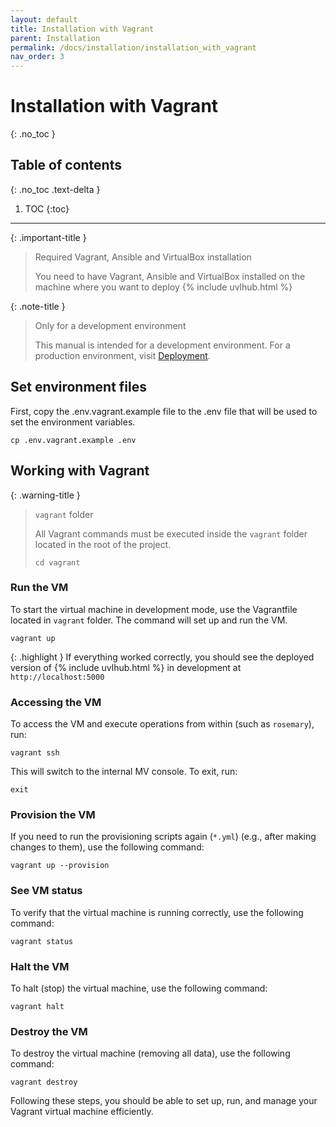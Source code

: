 ```yaml
---
layout: default
title: Installation with Vagrant
parent: Installation
permalink: /docs/installation/installation_with_vagrant
nav_order: 3
---
```


# Installation with Vagrant
{: .no_toc }

## Table of contents
{: .no_toc .text-delta }

1. TOC
{:toc}

---

{: .important-title }
> <i class="fa-solid fa-desktop"></i> Required Vagrant, Ansible and VirtualBox installation
>
> You need to have Vagrant, Ansible and VirtualBox installed on the machine where you want to deploy {% include uvlhub.html %}

{: .note-title }
> <i class="fa-solid fa-code"></i> Only for a development environment
>
> This manual is intended for a development environment. For a production environment, visit [Deployment]({{site.baseurl}}/docs/deployment).

## Set environment files

First, copy the .env.vagrant.example file to the .env file that will be used to set the environment variables.

```
cp .env.vagrant.example .env
```

## Working with Vagrant

{: .warning-title }
> <i class="fa-solid fa-folder"></i> `vagrant` folder
>
> All Vagrant commands must be executed inside the `vagrant` folder located in the root of the project.
>
> ```
> cd vagrant
> ```



### Run the VM

To start the virtual machine in development mode, use the Vagrantfile located in `vagrant` folder. The command will set up and run the VM.

```
vagrant up
```

{: .highlight }
If everything worked correctly, you should see the deployed version of {% include uvlhub.html %} in development at `http://localhost:5000`

### Accessing the VM

To access the VM and execute operations from within (such as `rosemary`), run:

```
vagrant ssh
```

This will switch to the internal MV console. To exit, run:

```
exit
```

### Provision the VM

If you need to run the provisioning scripts again (`*.yml`) (e.g., after making changes to them), use the following command:

```
vagrant up --provision
```

### See VM status

To verify that the virtual machine is running correctly, use the following command:

```
vagrant status
```

### Halt the VM

To halt (stop) the virtual machine, use the following command:

```
vagrant halt
```

### Destroy the VM

To destroy the virtual machine (removing all data), use the following command:

```
vagrant destroy
```

Following these steps, you should be able to set up, run, and manage your Vagrant virtual machine efficiently.